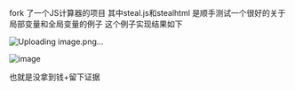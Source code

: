 
fork 了一个JS计算器的项目
其中steal.js和stealhtml 是顺手测试一个很好的关于局部变量和全局变量的例子
这个例子实现结果如下

![Uploading image.png…]()

![image](https://github.com/CC-love-peace/Vanilla-JavaScript-Calculator/assets/169884150/46c7d6a4-32c7-4afd-a464-f67bda74bd62)


也就是没拿到钱+留下证据

